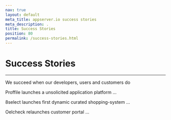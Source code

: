 ```yaml
---
nav: true
layout: default
meta_title: appserver.io success stories
meta_description: .
title: Success Stories
position: 80
permalink: /success-stories.html
---
```


# <i class="fa fa-dot-circle-o"></i> Success Stories
***

We succeed when our developers, users and customers do

Proffile launches a unsolicited application platform
...

8select launches first dynamic curated shopping-system
...

Oelcheck relaunches customer portal
...